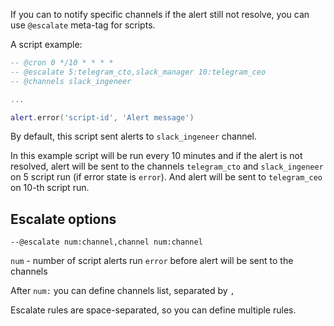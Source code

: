 If you can to notify specific channels if the alert still not resolve, you can use `@escalate` meta-tag for scripts.

A script example:

```lua
-- @cron 0 */10 * * * *
-- @escalate 5:telegram_cto,slack_manager 10:telegram_ceo
-- @channels slack_ingeneer

...

alert.error('script-id', 'Alert message')
```

By default, this script sent alerts to `slack_ingeneer` channel.

In this example script will be run every 10 minutes and if the alert is not resolved, 
alert will be sent to the channels `telegram_cto` and `slack_ingeneer` on 5 script run (if error state is `error`). And alert will be sent to `telegram_ceo` on 10-th script run.


## Escalate options

`--@escalate num:channel,channel num:channel`

`num` - number of script alerts run `error` before alert will be sent to the channels

After `num:` you can define channels list, separated by `,`

Escalate rules are space-separated, so you can define multiple rules.
